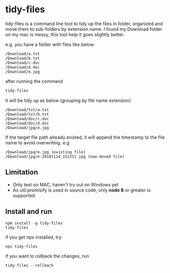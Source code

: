# tidy-files

tidy-files is a command line tool to tidy up the files in folder, organized and move them to sub-folders by extension name. I found my Download folder on my mac is messy, this tool help it goes slightly better.  

e.g. you have a folder with files like below:  

    /Download/a.txt  
    /Download/b.txt  
    /Download/c.doc  
    /Download/d.doc
    /Download/e.jpg

after running the command

```bash
tidy-files
```

It will be tidy up as below (grouping by file name extension)

    /Download/txt/a.txt  
    /Download/txt/b.txt  
    /Download/doc/c.doc  
    /Download/doc/d.doc
    /Download/jpg/e.jpg
  
If the target file path already existed, it will append the timestamp to the file name to avoid overwriting. e.g  

    /Download/jpg/e.jpg (existing file)
    /Download/jpg/e-20181114_152311.jpg (new moved file)
  
## Limitation

* Only test on MAC, haven't try out on Windows yet
* As util.promisify is used in source code, only **node 8** or greater is supported.  

## Install and run

```shell
npm install -g tidy-files
tidy-files  
```

if you get npx installed, try

```shell
npx tidy-files
```

if you want to rollback the changes, run  

```shell
tidy-files --rollback
```
